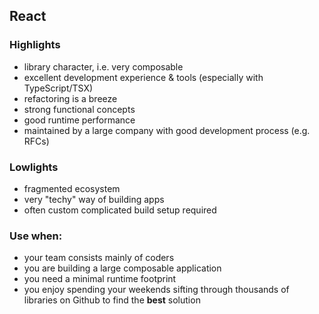 ## React

### Highlights

- library character, i.e. very composable
- excellent development experience & tools (especially with TypeScript/TSX)
- refactoring is a breeze
- strong functional concepts
- good runtime performance
- maintained by a large company with good development process (e.g. RFCs)

### Lowlights

- fragmented ecosystem
- very "techy" way of building apps
- often custom complicated build setup required

### Use when:

- your team consists mainly of coders
- you are building a large composable application
- you need a minimal runtime footprint
- you enjoy spending your weekends sifting through thousands of libraries on Github to find the **best** solution
